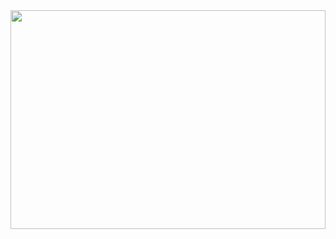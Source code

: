 <img src="https://iconscout.com/lottie-animation/web-development-4518781" width="100%" height="350px" />
